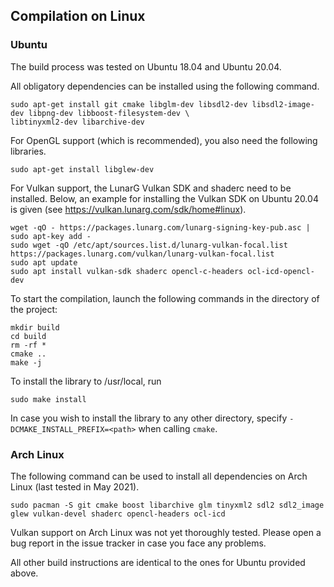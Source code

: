 ## Compilation on Linux

### Ubuntu

The build process was tested on Ubuntu 18.04 and Ubuntu 20.04.

All obligatory dependencies can be installed using the following command.

```
sudo apt-get install git cmake libglm-dev libsdl2-dev libsdl2-image-dev libpng-dev libboost-filesystem-dev \
libtinyxml2-dev libarchive-dev
```

For OpenGL support (which is recommended), you also need the following libraries.

```
sudo apt-get install libglew-dev
```

For Vulkan support, the LunarG Vulkan SDK and shaderc need to be installed. Below, an example for installing the
Vulkan SDK on Ubuntu 20.04 is given (see https://vulkan.lunarg.com/sdk/home#linux).

```
wget -qO - https://packages.lunarg.com/lunarg-signing-key-pub.asc | sudo apt-key add -
sudo wget -qO /etc/apt/sources.list.d/lunarg-vulkan-focal.list https://packages.lunarg.com/vulkan/lunarg-vulkan-focal.list
sudo apt update
sudo apt install vulkan-sdk shaderc opencl-c-headers ocl-icd-opencl-dev
```

To start the compilation, launch the following commands in the directory of the project:

```
mkdir build
cd build
rm -rf *
cmake ..
make -j
```

To install the library to /usr/local, run

```
sudo make install
```

In case you wish to install the library to any other directory, specify `-DCMAKE_INSTALL_PREFIX=<path>` when calling
`cmake`.


### Arch Linux

The following command can be used to install all dependencies on Arch Linux (last tested in May 2021).

```
sudo pacman -S git cmake boost libarchive glm tinyxml2 sdl2 sdl2_image glew vulkan-devel shaderc opencl-headers ocl-icd
```

Vulkan support on Arch Linux was not yet thoroughly tested. Please open a bug report in the issue tracker in case you
face any problems.

All other build instructions are identical to the ones for Ubuntu provided above.
